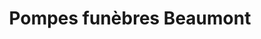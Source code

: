 ---
title: "Pompes funèbres Beaumont"
url: /les-hauts-danjou/pompes-funebres-beaumont/
shop: Bestattungen
---